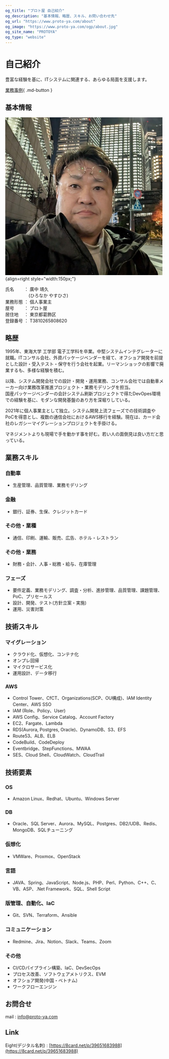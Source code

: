 ```yaml
---
og_title: "プロト屋 自己紹介"
og_description: "基本情報、略歴、スキル、お問い合わせ先"
og_url: "https://www.proto-ya.com/about"
og_image: "https://www.proto-ya.com/ogp/about.jpg"
og_site_name: "PROTOYA"
og_type: "website"
---
```

# 自己紹介

豊富な経験を基に、ITシステムに関連する、あらゆる局面を支援します。  

[業務事例](case/index.md){ .md-button }
## 基本情報

![profile photo](images/profile-photo.jpg){align=right style="width:150px;"}

  氏名　　 ： 廣中 靖久  
  　　　　　 (ひろなか やすひさ)   
  業務形態 ： 個人事業主  
  屋号　　 ： プロト屋  
  居住地　 ： 東京都葛飾区  
  登録番号 ： T3810265808620  

## 略歴
1995年、東海大学 工学部 電子工学科を卒業。中堅システムインテグレーターに就職。ITコンサル会社、外資パッケージベンダーを経て、オフショア開発を前提とした設計・受入テスト・保守を行う会社を起業。リーマンショックの影響で廃業するも、多様な経験を積む。

以降、システム開発会社での設計・開発・運用業務、コンサル会社では自動車メーカー向け業務改革推進プロジェクト・業務モデリングを担当。  
国産パッケージベンダーの会計システム刷新プロジェクトで得たDevOpes環境での経験を基に、モダンな開発基盤のあり方を深堀りしている。

2021年に個人事業主として独立。システム開発上流フェーズでの技術調査やPoCを得意とし、複数の通信会社におけるAWS移行を経験。現在は、カード会社のレガシーマイグレーションプロジェクトを手掛ける。

マネジメントよりも現場で手を動かす事を好む。若い人の面倒見は良い方だと思っている。

## 業務スキル
### 自動車
- 生産管理、品質管理、業務モデリング
### 金融
- 銀行、証券、生保、クレジットカード
### その他・業種
- 通信、印刷、運輸、販売、広告、ホテル・レストラン
### その他・業務
- 財務・会計、人事・総務・給与、在庫管理
### フェーズ
- 要件定義、業務モデリング、調査・分析、進捗管理、品質管理、課題管理、PoC、プリセールス
- 設計、開発、テスト(方針立案・実施)
- 運用、災害対策

## 技術スキル
### マイグレーション
- クラウド化、仮想化、コンテナ化
- オンプレ回帰
- マイクロサービス化
- 運用設計、データ移行
### AWS
- Control Tower、CfCT、Organizations(SCP、OU構成)、IAM Identity Center、AWS SSO
- IAM (Role、Policy、User)
- AWS Config、Service Catalog、Account Factory
- EC2、Fargate、Lambda
- RDS(Aurora, Postgres, Oracle)、DynamoDB、S3、EFS
- Route53、ALB、ELB
- CodeBuild、CodeDeploy
- Eventbridge、StepFunctions、MWAA
- SES、Cloud Shell、CloudWatch、CloudTrail

## 技術要素
### OS
- Amazon Linux、Redhat、Ubuntu、Windows Server  
### DB
- Oracle、SQL Server、Aurora、MySQL、Postgres、DB2/UDB、Redis、MongoDB、SQLチューニング
### 仮想化
- VMWare、Proxmox、OpenStack  
### 言語
- JAVA、Spring、JavaScript、Node.js、PHP、Perl、Python、C++、C、VB、ASP、.Net Framework、SQL、Shell Script  
### 版管理、自動化、IaC
- Git、SVN、Terraform、Ansible
### コミュニケーション
- Redmine、Jira、Notion、Slack、Teams、Zoom
### その他
- CI/CDパイプライン構築、IaC、DevSecOps
- プロセス改善、ソフトウェアメトリクス、EVM
- オフショア開発(中国・ベトナム)
- ワークフローエンジン

## お問合せ
mail : [info@proto-ya.com](mailto:info@proto-ya.com)

## Link
Eight(デジタル名刺) : [https://8card.net/p/39651683988](https://8card.net/p/39651683988)
